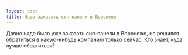 ```yaml
---
layout: post 
title: Надо заказать сип-панели в Воронеже 
--- 
```

Давно надо было уже заказать сип-панели в Воронеже, но решился обратиться в какую-нибудь компанию только сейчас. Кто знает, куда лучше обратиться?